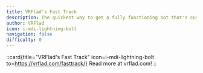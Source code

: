 ```yaml
---
title: VRFlad's Fast Track
description: The quickest way to get a fully functioning bot that's customized to your channel!
author: VRFlad
icon: i-mdi-lightning-bolt
navigation: false
difficulty: 0
---
```


::card{title="VRFlad's Fast Track" icon=i-mdi-lightning-bolt to=https://vrflad.com/fasttrack/}
  Read more at vrflad.com!
::